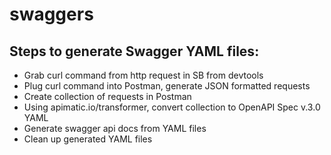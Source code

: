 # swaggers

## Steps to generate Swagger YAML files:
- Grab curl command from http request in SB from devtools
- Plug curl command into Postman, generate JSON formatted requests
- Create collection of requests in Postman
- Using apimatic.io/transformer, convert collection to OpenAPI Spec v.3.0 YAML
- Generate swagger api docs from YAML files
- Clean up generated YAML files
